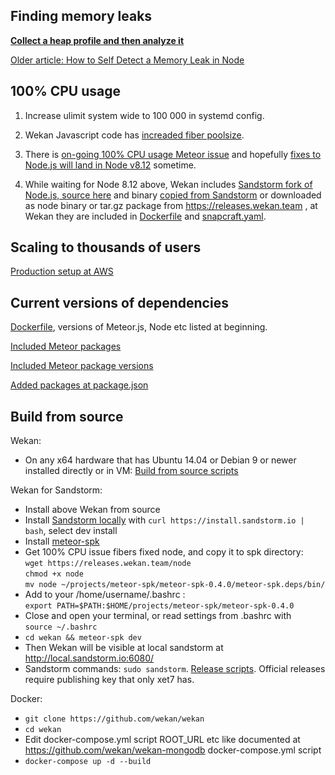 ## Finding memory leaks

**[Collect a heap profile and then analyze it](https://github.com/v8/sampling-heap-profiler)**

[Older article: How to Self Detect a Memory Leak in Node](https://www.nearform.com/blog/self-detect-memory-leak-node/)

## 100% CPU usage

1) Increase ulimit system wide to 100 000 in systemd config.

2) Wekan Javascript code has [increaded fiber poolsize](https://github.com/wekan/wekan/blob/devel/server/authentication.js#L5-L9).

3) There is [on-going 100% CPU usage Meteor issue](https://github.com/meteor/meteor/issues/9796) and hopefully [fixes to Node.js will land in Node v8.12](https://github.com/nodejs/node/pull/21593#issuecomment-403636667) sometime.

3) While waiting for Node 8.12 above, Wekan includes [Sandstorm fork of Node.js, source here](https://github.com/sandstorm-io/node/commits/sandstorm) and binary [copied from Sandstorm](https://github.com/wekan/wekan-mongodb/issues/2#issuecomment-381453161) or downloaded as node binary or tar.gz package from https://releases.wekan.team , at Wekan they are included in [Dockerfile](https://github.com/wekan/wekan/blob/devel/Dockerfile) and [snapcraft.yaml](https://github.com/wekan/wekan/blob/devel/snapcraft.yaml). 

## Scaling to thousands of users

[Production setup at AWS](https://github.com/wekan/wekan/wiki/AWS)

## Current versions of dependencies

[Dockerfile](https://github.com/wekan/wekan/blob/devel/Dockerfile), versions of Meteor.js, Node etc listed at beginning.

[Included Meteor packages](https://github.com/wekan/wekan/blob/devel/.meteor/packages)

[Included Meteor package versions](https://github.com/wekan/wekan/blob/devel/.meteor/versions)

[Added packages at package.json](https://github.com/wekan/wekan/blob/devel/package.json)

## Build from source

Wekan:
- On any x64 hardware that has Ubuntu 14.04 or Debian 9 or newer installed directly or in VM:
[Build from source scripts](https://github.com/wekan/wekan-maintainer/tree/master/virtualbox)

Wekan for Sandstorm:
- Install above Wekan from source
- Install [Sandstorm locally](https://sandstorm.io/install) with `curl https://install.sandstorm.io | bash`, select dev install
- Install [meteor-spk](https://github.com/sandstorm-io/meteor-spk)
- Get 100% CPU issue fibers fixed node, and copy it to spk directory:<br />
`wget https://releases.wekan.team/node`<br />
`chmod +x node`<br />
`mv node ~/projects/meteor-spk/meteor-spk-0.4.0/meteor-spk.deps/bin/`
- Add to your /home/username/.bashrc : <br /> `export PATH=$PATH:$HOME/projects/meteor-spk/meteor-spk-0.4.0`
- Close and open your terminal, or read settings from .bashrc with<br />`source ~/.bashrc`
- `cd wekan && meteor-spk dev`
- Then Wekan will be visible at local sandstorm at http://local.sandstorm.io:6080/
- Sandstorm commands: `sudo sandstorm`. [Release scripts](https://github.com/wekan/wekan-maintainer/tree/master/releases). Official releases require publishing key that only xet7 has.

Docker:
- `git clone https://github.com/wekan/wekan`
- `cd wekan`
- Edit docker-compose.yml script ROOT_URL etc like documented at https://github.com/wekan/wekan-mongodb docker-compose.yml script
- `docker-compose up -d --build`